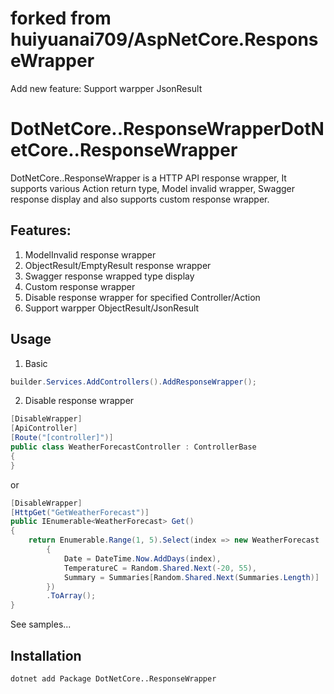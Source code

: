# forked from huiyuanai709/AspNetCore.ResponseWrapper
Add new feature: Support warpper JsonResult


# DotNetCore..ResponseWrapperDotNetCore..ResponseWrapper
DotNetCore..ResponseWrapper is a HTTP API response wrapper, It supports various Action return type, Model invalid wrapper, Swagger response display and also supports custom response wrapper.

## Features:

1. ModelInvalid response wrapper
2. ObjectResult/EmptyResult response wrapper
3. Swagger response wrapped type display
4. Custom response wrapper
5. Disable response wrapper for specified Controller/Action
6. Support warpper ObjectResult/JsonResult

## Usage

1. Basic
```c#
builder.Services.AddControllers().AddResponseWrapper();
```
2. Disable response wrapper
```C#
[DisableWrapper]
[ApiController]
[Route("[controller]")]
public class WeatherForecastController : ControllerBase
{
}
```

or 
```C#
[DisableWrapper]
[HttpGet("GetWeatherForecast")]
public IEnumerable<WeatherForecast> Get()
{
    return Enumerable.Range(1, 5).Select(index => new WeatherForecast
        {
            Date = DateTime.Now.AddDays(index),
            TemperatureC = Random.Shared.Next(-20, 55),
            Summary = Summaries[Random.Shared.Next(Summaries.Length)]
        })
        .ToArray();
}
```

See samples...

## Installation
```shell
dotnet add Package DotNetCore..ResponseWrapper
```